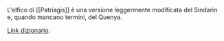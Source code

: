 L'elfico di [[Patriagis]] è una versione leggermente modificata del Sindarin e, quando mancano termini, del Quenya. 

[Link dizionario](https://www.elfdict.com/). 